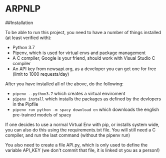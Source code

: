 # ARPNLP


##Installation

To be able to run this project, you need to have a number of things installed (at least verified with):
 - Python 3.7
 - Pipenv, which is used for virtual envs and package management
 - A C compiler, Google is your friend, should work with Visual Studio C compiler
 - An API key from newsapi.org, as a developer you can get one for free (limit to 1000 requests/day)
 
After you have installed all of the above, do the following:

 - `pipenv --python3.7` which creates a virtual enviroment
 - `pipenv install` which installs the packages as defined by the devlopers in the Pipfile
 - `pipenv run python -m spacy download en` which downloads the english pre-trained models of spacy
 
If one decides to use a normal Virtual Env with pip, or installs system wide, you can also do this using the requirements.txt file. You will still need a C compiler, and run the last command (without the pipenv run)

You also need to create a file API.py, which is only used to define the variable API_KEY (we don't commit that file, it is linked ot you as a person!)
 
